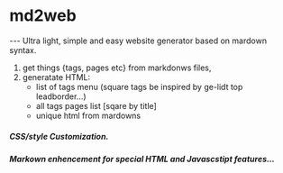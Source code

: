 # md2web
--- Ultra light, simple and easy website generator based on mardown syntax.

1. get things {tags, pages etc} from markdonws files,
2. generatate HTML:
    * list of tags menu (square tags be inspired by ge-lidt top leadborder...)
    * all tags pages list [sqare by title]
    * unique html from mardowns

##### CSS/style Customization.
##### Markown enhencement for special HTML and Javascstipt features...
